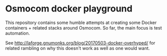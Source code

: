 Osmocom docker playground
=========================

This repository contains some humble attempts at creating some Docker
containers + related stacks around Osmocom.   So far, the main focus is
test automation.

See http://laforge.gnumonks.org/blog/20170503-docker-overhyped/ for
related rambling on why this doesn't work as well as one would want.
